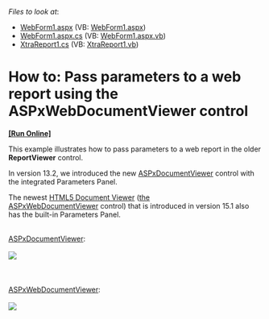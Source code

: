 <!-- default file list -->
*Files to look at*:

* [WebForm1.aspx](./CS/ParametersPanel/WebForm1.aspx) (VB: [WebForm1.aspx](./VB/ParametersPanel/WebForm1.aspx))
* [WebForm1.aspx.cs](./CS/ParametersPanel/WebForm1.aspx.cs) (VB: [WebForm1.aspx.vb](./VB/ParametersPanel/WebForm1.aspx.vb))
* [XtraReport1.cs](./CS/ParametersPanel/XtraReport1.cs) (VB: [XtraReport1.vb](./VB/ParametersPanel/XtraReport1.vb))
<!-- default file list end -->
# How to: Pass parameters to a web report using the ASPxWebDocumentViewer control 
<!-- run online -->
**[[Run Online]](https://codecentral.devexpress.com/e4461)**
<!-- run online end -->


<p>This example illustrates how to pass parameters to a web report in the older <strong>ReportViewer</strong> control.</p>
<p>In version 13.2, we introduced the new <a href="https://documentation.devexpress.com/XtraReports/clsDevExpressXtraReportsWebASPxDocumentViewertopic.aspx">ASPxDocumentViewer</a> control with the integrated Parameters Panel.</p>
<p>The newest <a href="https://documentation.devexpress.com/XtraReports/CustomDocument17738.aspx">HTML5 Document Viewer</a> (<a href="https://documentation.devexpress.com/#XtraReports/clsDevExpressXtraReportsWebASPxWebDocumentViewertopic">the ASPxWebDocumentViewer</a> control) that is introduced in version 15.1 also has the built-in Parameters Panel.</p>
<p><br><a href="https://documentation.devexpress.com/XtraReports/clsDevExpressXtraReportsWebASPxDocumentViewertopic.aspx">ASPxDocumentViewer</a>:<br><br><img src="https://raw.githubusercontent.com/DevExpress-Examples/how-to-pass-parameters-to-a-web-report-using-the-aspxwebdocumentviewer-control-e4461/12.2.4+/media/3d7e2488-3bfe-11e7-80c0-00155d624807.png"><br><br><br><br><a href="https://documentation.devexpress.com/XtraReports/clsDevExpressXtraReportsWebASPxWebDocumentViewertopic.aspx">ASPxWebDocumentViewer</a>:<br><br><img src="https://raw.githubusercontent.com/DevExpress-Examples/how-to-pass-parameters-to-a-web-report-using-the-aspxwebdocumentviewer-control-e4461/12.2.4+/media/7e86243c-3be2-11e7-80c0-00155d624807.png"></p>

<br/>


